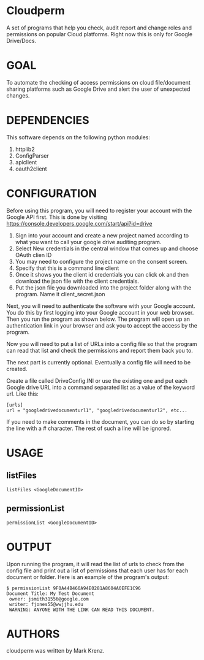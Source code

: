 # Cloudperm
A set of programs that help you check, audit report and change roles and permissions on popular Cloud platforms.
Right now this is only for Google Drive/Docs.

# GOAL

 To automate the checking of access permissions on cloud file/document sharing platforms such as Google Drive and alert the user of unexpected changes.

# DEPENDENCIES

This software depends on the following python modules:

1. httplib2
2. ConfigParser
3. apiclient
4. oauth2client

# CONFIGURATION

 Before using this program, you will need to register your account with the Google API first. This is done by visiting
 https://console.developers.google.com/start/api?id=drive
 1. Sign into your account and create a new project named according to what you want to call your google drive auditing program.
 2. Select New credentials in the central window that comes up and choose OAuth clien ID
 3. You may need to configure the project name on the consent screen.
 4. Specify that this is a command line client
 5. Once it shows you the client id credentials you can click ok and then download the json file with the client credentials.
 6. Put the json file you downloaded into the project folder along with the program. Name it client_secret.json

 Next, you will need to authenticate the software with your Google account. You do this by first logging into
 your Google account in your web browser. Then you run the program as shown below. The program will open up an authentication
 link in your browser and ask you to accept the access by the program.

 Now you will need to put a list of URLs into a config file so that the program can read that list and check the permissions
 and report them back you to.

The next part is currently optional. Eventually a config file will need to be created.
 
 Create a file called DriveConfig.INI or use the existing one and put each Google drive URL into a command separated list as
 a value of the keyword url.  Like this:
```
[urls]
url = "googledrivedocumenturl1", "googledrivedocumenturl2", etc...
```
 If you need to make comments in the document, you can do so by starting the line with a # character. The rest of such a
 line will be ignored.

# USAGE

## listFiles
```
listFiles <GoogleDocumentID>
```

## permissionList
```
permissionList <GoogleDocumentID>
```
 
# OUTPUT

  Upon running the program, it will read the list of urls to check from the config file and print out a list
  of permissions that each user has for each document or folder. Here is an example of the program's output:
  
  ```
  $ permissionList 9F0A44B460A94E0281A8604A0EFE1C96
  Document Title: My Test Document
   owner: jsmith31556@google.com
   writer: fjones55@wwjjhu.edu
   WARNING: ANYONE WITH THE LINK CAN READ THIS DOCUMENT.
  ```
  
# AUTHORS

cloudperm was written by Mark Krenz.
